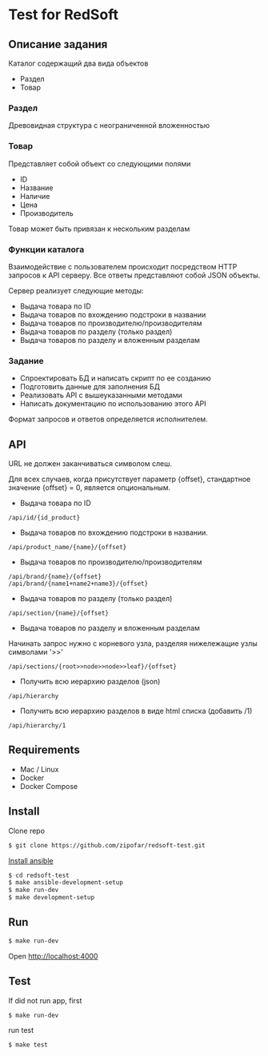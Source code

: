 # Test for RedSoft

## Описание задания

Каталог содержащий два вида объектов
* Раздел
* Товар

### Раздел
Древовидная структура с неограниченной вложенностью

### Товар
Представляет собой объект со следующими полями
* ID
* Название
* Наличие
* Цена
* Производитель

Товар может быть привязан к нескольким разделам
 
### Функции каталога
Взаимодействие с пользователем происходит посредством HTTP запросов к API серверу. Все ответы представляют собой JSON объекты.

Сервер реализует следующие методы:
* Выдача товара по ID
* Выдача товаров по вхождению подстроки в названии
* Выдача товаров по производителю/производителям
* Выдача товаров по разделу (только раздел)
* Выдача товаров по разделу и вложенным разделам
  
###  Задание
* Спроектировать БД и написать скрипт по ее созданию
* Подготовить данные для заполнения БД
* Реализовать API с вышеуказанными методами
* Написать документацию по использованию этого API

Формат запросов и ответов определяется исполнителем.

## API

URL не должен заканчиваться символом слеш.

Для всех случаев, когда присутствует параметр {offset}, стандартное значение {offset} = 0, является опциональным.

* Выдача товара по ID
```
/api/id/{id_product}
```

* Выдача товаров по вхождению подстроки в названии.
```
/api/product_name/{name}/{offset}
```

* Выдача товаров по производителю/производителям
```
/api/brand/{name}/{offset}
/api/brand/{name1+name2+name3}/{offset}
```

* Выдача товаров по разделу (только раздел)
```
/api/section/{name}/{offset}
```

* Выдача товаров по разделу и вложенным разделам

Начинать запрос нужно с корневого узла, разделяя нижележащие узлы символами '>>'

```
/api/sections/{root>>node>>node>>leaf}/{offset}
```

* Получить всю иерархию разделов (json)

```
/api/hierarchy
```

* Получить всю иерархию разделов в виде html списка (добавить /1)

```
/api/hierarchy/1
```

## Requirements

* Mac / Linux
* Docker
* Docker Compose

## Install

Clone repo

```bash
$ git clone https://github.com/zipofar/redsoft-test.git
```
[Install ansible](http://docs.ansible.com/ansible/latest/intro_installation.html)

```bash
$ cd redsoft-test
$ make ansible-development-setup
$ make run-dev
$ make development-setup
```

## Run

```bash
$ make run-dev
```

Open <http://localhost:4000>

## Test
If did not run app, first
```
$ make run-dev
```
run test
```bash
$ make test
```
